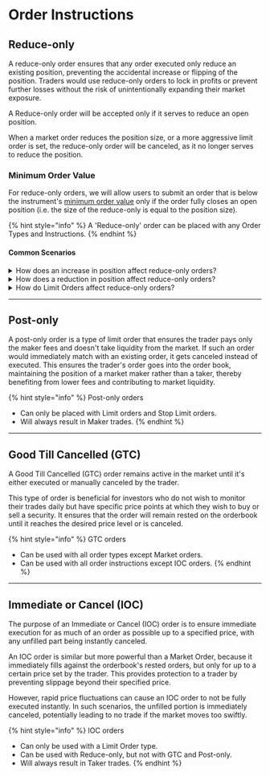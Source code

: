 # Order Instructions

## Reduce-only

A reduce-only order ensures that any order executed only reduce an existing position, preventing the accidental increase or flipping of the position. Traders would use reduce-only orders to lock in profits or prevent further losses without the risk of unintentionally expanding their market exposure.

A Reduce-only order will be accepted only if it serves to reduce an open position.

When a market order reduces the position size, or a more aggressive limit order is set, the reduce-only order will be canceled, as it no longer serves to reduce the position.

### Minimum Order Value

For reduce-only orders, we will allow users to submit an order that is below the instrument's [minimum order value](./#minimum-order-value) only if the order fully closes an open position (i.e. the size of the reduce-only is equal to the position size).

{% hint style="info" %}
A 'Reduce-only' order can be placed with any Order Types and Instructions.
{% endhint %}

#### Common Scenarios

<details>

<summary>How does an increase in position affect reduce-only orders?</summary>

When a position was increased by other trades, all existing reduce-only orders will remain unchanged.



For example:

* A trader currently has
  * Long 100 ETH position
  * Reduce-only Limit Sell Order of 100 ETH @ $4,500
* If the trader submits a Market Buy Order of any amount of ETH:
  * the Reduce-only Limit Sell Order remains open.

</details>

<details>

<summary>How does a reduction in position affect reduce-only orders?</summary>

When a position has been reduced / closed / reversed by other trades, existing reduce-only orders that has an amount greater than the current position will be cancelled.



Example 1:

* A trader currently has
  * Long 100 ETH position
  * Reduce-only Limit Sell Order of 100 ETH @ $4,500
* If the trader submits a Market Sell Order of any amount of ETH:
  * the Reduce-only Limit Sell Order will be cancelled.



Example 2:

* A trader currently has
  * Long 100 ETH position
  * Reduce-only Limit Sell Order of 60 ETH @ $4,500
* If the trader submits a Market Sell Order of 40 ETH or less:
  * the Reduce-only Limit Sell Order remains open.
* If the trader submits a Market Sell Order of more than 40 ETH:
  * the Reduce-only Limit Sell Order will be cancelled.

</details>

<details>

<summary>How do Limit Orders affect reduce-only orders?</summary>



For example, a trader currently has:

* Long 100 ETH position
* Reduce-only Limit Sell Order of 50 ETH @ $4,500
* Reduce-only Limit Sell Order of 50 ETH @ $4,600



Scenario 1: If the trader submits a Limit Sell Order of 1 ETH @ $4,400

* the Reduce-only Limit Sell Order of 50 ETH @ $4,500 remains open.
* the Reduce-only Limit Sell Order of 50 ETH @ $4,600 will be cancelled.



Scenario 2: If the trader submits a Limit Sell Order of 1 ETH @ $4,700

* Both the Reduce-only Limit Sell Orders remains open.
* The new Limit Sell Order of 1 ETH @ $4,700 is opened.



Scenario 3: If the trader submits a Reduce-only Limit Sell Order of 1 ETH @ $4,700

* The new order (Reduce-only Limit Sell Order of 1 ETH @ $4,700) will be rejected (cancelled).

</details>

***



## Post-only

A post-only order is a type of limit order that ensures the trader pays only the maker fees and doesn't take liquidity from the market. If such an order would immediately match with an existing order, it gets canceled instead of executed. This ensures the trader's order goes into the order book, maintaining the position of a market maker rather than a taker, thereby benefiting from lower fees and contributing to market liquidity.

{% hint style="info" %}
Post-only orders

* Can only be placed with Limit orders and Stop Limit orders.
* Will always result in Maker trades.
{% endhint %}

***



## Good Till Cancelled (GTC)

A Good Till Cancelled (GTC) order remains active in the market until it's either executed or manually canceled by the trader.

This type of order is beneficial for investors who do not wish to monitor their trades daily but have specific price points at which they wish to buy or sell a security. It ensures that the order will remain rested on the orderbook until it reaches the desired price level or is canceled.

{% hint style="info" %}
GTC orders

* Can be used with all order types except Market orders.
* Can be used with all order instructions except IOC orders.
{% endhint %}

***



## Immediate or Cancel (IOC)

The purpose of an Immediate or Cancel (IOC) order is to ensure immediate execution for as much of an order as possible up to a specified price, with any unfilled part being instantly canceled.

An IOC order is similar but more powerful than a Market Order, because it immediately fills against the orderbook's rested orders, but only for up to a certain price set by the trader. This provides protection to a trader by preventing slippage beyond their specified price.

However, rapid price fluctuations can cause an IOC order to not be fully executed instantly. In such scenarios, the unfilled portion is immediately canceled, potentially leading to no trade if the market moves too swiftly.

{% hint style="info" %}
IOC orders

* Can only be used with a Limit Order type.
* Can be used with Reduce-only, but not with GTC and Post-only.
* Will always result in Taker trades.
{% endhint %}
